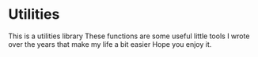 # Utilities
This is a utilities library
These functions are some useful little tools I wrote over the years that make my life a bit easier
Hope you enjoy it.
